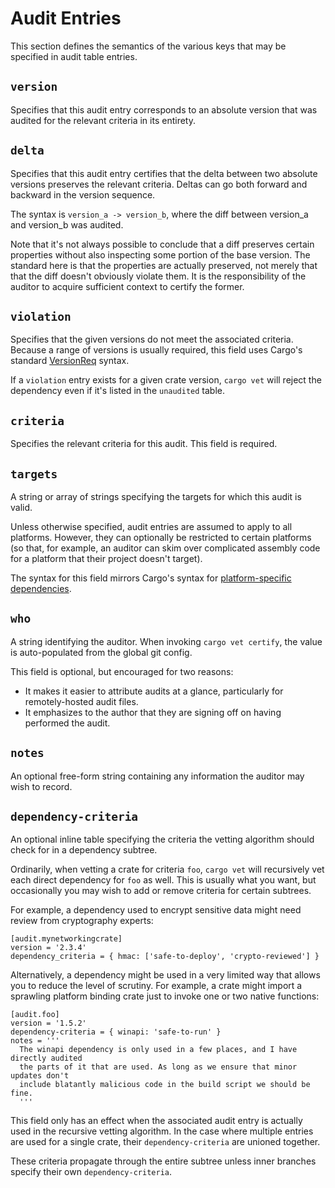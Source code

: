 # Audit Entries

This section defines the semantics of the various keys that may be specified in
audit table entries.

## `version`

Specifies that this audit entry corresponds to an absolute version that was
audited for the relevant criteria in its entirety.

## `delta`

Specifies that this audit entry certifies that the delta between two absolute
versions preserves the relevant criteria. Deltas can go both forward and
backward in the version sequence.

The syntax is `version_a -> version_b`, where the diff between version_a and
version_b was audited.

Note that it's not always possible to conclude that a diff preserves certain
properties without also inspecting some portion of the base version. The
standard here is that the properties are actually preserved, not merely that
that the diff doesn't obviously violate them. It is the responsibility of the
auditor to acquire sufficient context to certify the former.

## `violation`

Specifies that the given versions do not meet the associated criteria. Because a
range of versions is usually required, this field uses Cargo's standard
[VersionReq](https://doc.rust-lang.org/cargo/reference/specifying-dependencies.html)
syntax.

If a `violation` entry exists for a given crate version, `cargo vet` will reject
the dependency even if it's listed in the `unaudited` table.

## `criteria`

Specifies the relevant criteria for this audit. This field is required.

## `targets`

A string or array of strings specifying the targets for which this audit is
valid.

Unless otherwise specified, audit entries are assumed to apply to all platforms.
However, they can optionally be restricted to certain platforms (so that, for
example, an auditor can skim over complicated assembly code for a platform that
their project doesn't target).

The syntax for this field mirrors Cargo's syntax for [platform-specific
dependencies](https://doc.rust-lang.org/cargo/reference/specifying-dependencies.html#platform-specific-dependencies).

## `who`

A string identifying the auditor. When invoking `cargo vet certify`, the
value is auto-populated from the global git config.

This field is optional, but encouraged for two reasons:
* It makes it easier to attribute audits at a glance, particularly for
  remotely-hosted audit files.
* It emphasizes to the author that they are signing off on having performed the
  audit.

## `notes`

An optional free-form string containing any information the auditor may wish to
record.

## `dependency-criteria`

An optional inline table specifying the criteria the vetting algorithm should
check for in a dependency subtree.

Ordinarily, when vetting a crate for criteria `foo`, `cargo vet` will
recursively vet each direct dependency for `foo` as well. This is usually what
you want, but occasionally you may wish to add or remove criteria for certain
subtrees.

For example, a dependency used to encrypt sensitive data might need review from
cryptography experts:

```
[audit.mynetworkingcrate]
version = '2.3.4'
dependency_criteria = { hmac: ['safe-to-deploy', 'crypto-reviewed'] }
```

Alternatively, a dependency might be used in a very limited way that allows you
to reduce the level of scrutiny. For example, a crate might import a sprawling
platform binding crate just to invoke one or two native functions:

```
[audit.foo]
version = '1.5.2'
dependency-criteria = { winapi: 'safe-to-run' }
notes = '''
  The winapi dependency is only used in a few places, and I have directly audited
  the parts of it that are used. As long as we ensure that minor updates don't
  include blatantly malicious code in the build script we should be fine.
  '''

```

This field only has an effect when the associated audit entry is actually used
in the recursive vetting algorithm. In the case where multiple entries are used
for a single crate, their `dependency-criteria` are unioned together.

These criteria propagate through the entire subtree unless inner branches
specify their own `dependency-criteria`.
